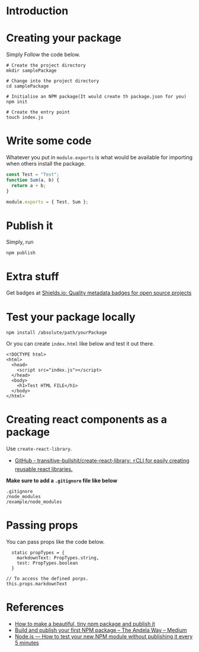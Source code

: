# Introduction

# Creating your package

Simply Follow the code below.

```
# Create the project directory
mkdir samplePackage

# Change into the project directory
cd samplePackage

# Initialise an NPM package(It would create th package.json for you)
npm init

# Create the entry point
touch index.js
```
# Write some code

Whatever you put in `module.exports` is what would be available for importing when others install the package.

```js
const Test = "Test";
function Sum(a, b) {
  return a + b;
}

module.exports = { Test, Sum };
```

# Publish it

Simply, run 

```
npm publish
```

# Extra stuff

Get  badges at [Shields.io: Quality metadata badges for open source projects](https://shields.io/)

# Test your package locally
 
```shell
npm install /absolute/path/yourPackage
```

Or you can create `index.html` like below and test it out there.

```
<!DOCTYPE html>
<html>
  <head>
    <script src="index.js"></script>
  </head>
  <body>
    <h1>Test HTML FILE</h1>
  </body>
</html>
```

# Creating react components as a package
Use `create-react-library`.

- [GitHub - transitive-bullshit/create-react-library: ⚡CLI for easily creating reusable react libraries.](https://github.com/transitive-bullshit/create-react-library/)

**Make sure to add a `.gitignore` file like below**

```
.gitignore
/node_modules
/example/node_modules
```
# Passing props
You can pass props like the code below.

```
  static propTypes = {
    markdownText: PropTypes.string,
    test: PropTypes.boolean
  }

// To access the defined porps.
this.props.markdownText
```
# References

- [How to make a beautiful, tiny npm package and publish it](https://www.freecodecamp.org/news/how-to-make-a-beautiful-tiny-npm-package-and-publish-it-2881d4307f78/)
- [Build and publish your first NPM package – The Andela Way – Medium](https://medium.com/the-andela-way/build-and-publish-your-first-npm-package-a4daf0e2431)
- [ Node.js — How to test your new NPM module without publishing it every 5 minutes](https://medium.com/@the1mills/how-to-test-your-npm-module-without-publishing-it-every-5-minutes-1c4cb4b369be)
